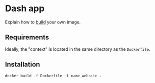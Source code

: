 # Dash app

Explain how to [build](https://docs.docker.com/engine/reference/commandline/build/) your own image.

## Requirements

Ideally, the "context" is located in the same directory as the `Dockerfile`.

## Installation

`docker build -f Dockerfile -t name_website .`
